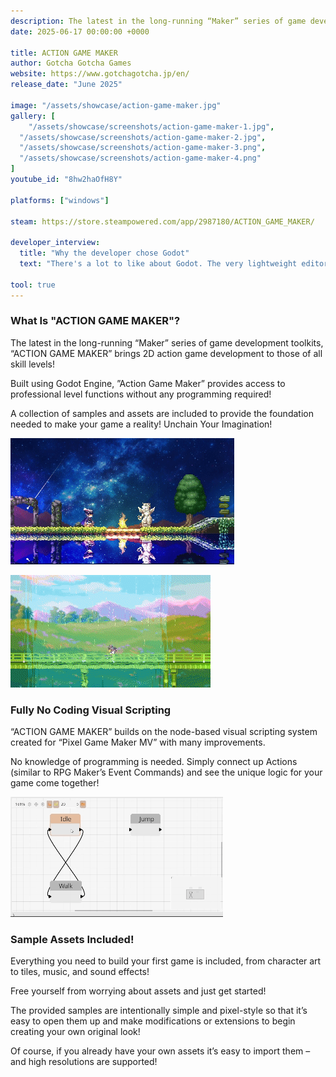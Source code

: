 ```yaml
---
description: The latest in the long-running “Maker” series of game development toolkits, “ACTION GAME MAKER” brings 2D action game development to those of all skill levels! Built using Godot Engine, “ACTION GAME MAKER” provides access to professional level functions without any programming required! 
date: 2025-06-17 00:00:00 +0000

title: ACTION GAME MAKER
author: Gotcha Gotcha Games
website: https://www.gotchagotcha.jp/en/
release_date: "June 2025"

image: "/assets/showcase/action-game-maker.jpg"
gallery: [
	"/assets/showcase/screenshots/action-game-maker-1.jpg",
  "/assets/showcase/screenshots/action-game-maker-2.jpg",
  "/assets/showcase/screenshots/action-game-maker-3.png",
  "/assets/showcase/screenshots/action-game-maker-4.png"
]
youtube_id: "8hw2haOfH8Y"

platforms: ["windows"]

steam: https://store.steampowered.com/app/2987180/ACTION_GAME_MAKER/

developer_interview:
  title: "Why the developer chose Godot"
  text: "There's a lot to like about Godot. The very lightweight editor comes to mind first, but the straightforward UI and the breadth of 2D features combined with the modern selection of build targets are all great. But what really sets Godot apart is the energy and passion from the Godot community itself. Constantly active, you can really feel that everyone is working hard to make good games and Godot better at the same time. We're really going to need to give it our all to ensure that Action Game Maker can proudly be accepted by and call ourselves part of this community!"

tool: true
---
```


### What Is "ACTION GAME MAKER"?
The latest in the long-running “Maker” series of game development toolkits, “ACTION GAME MAKER” brings 2D action game development to those of all skill levels!

Built using Godot Engine, ”Action Game Maker” provides access to professional level functions without any programming required!

A collection of samples and assets are included to provide the foundation needed to make your game a reality!
Unchain Your Imagination!

![](/assets/showcase/screenshots/AGM-GIF_Star_low.gif)

![](/assets/showcase/screenshots/AGM-GIF_Bridge_low.gif)


### Fully No Coding Visual Scripting
“ACTION GAME MAKER” builds on the node-based visual scripting system created for “Pixel Game Maker MV” with many improvements.

No knowledge of programming is needed. Simply connect up Actions (similar to RPG Maker’s Event Commands) and see the unique logic for your game come together!

![](/assets/showcase/screenshots/AGM-GIF_VS_low.gif)

### Sample Assets Included!
Everything you need to build your first game is included, from character art to tiles, music, and sound effects!

Free yourself from worrying about assets and just get started!

The provided samples are intentionally simple and pixel-style so that it’s easy to open them up and make modifications or extensions to begin creating your own original look!

Of course, if you already have your own assets it’s easy to import them – and high resolutions are supported! 